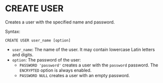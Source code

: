 # CREATE USER

Creates a user with the specified name and password.

Syntax:

```yql
CREATE USER user_name [option]
```

* `user_name`: The name of the user. It may contain lowercase Latin letters and digits.
* `option`: The password of the user:
   * `PASSWORD 'password'` creates a user with the `password` password. The `ENCRYPTED` option is always enabled.
   * `PASSWORD NULL` creates a user with an empty password.
